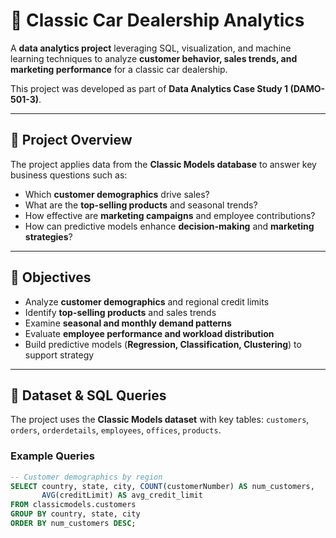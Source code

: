 # 🚗 Classic Car Dealership Analytics  

A **data analytics project** leveraging SQL, visualization, and machine learning techniques to analyze **customer behavior, sales trends, and marketing performance** for a classic car dealership.  

This project was developed as part of **Data Analytics Case Study 1 (DAMO-501-3)**.  

---

## 📌 Project Overview  
The project applies data from the **Classic Models database** to answer key business questions such as:  
- Which **customer demographics** drive sales?  
- What are the **top-selling products** and seasonal trends?  
- How effective are **marketing campaigns** and employee contributions?  
- How can predictive models enhance **decision-making** and **marketing strategies**?  

---

## 🎯 Objectives  
- Analyze **customer demographics** and regional credit limits  
- Identify **top-selling products** and sales trends  
- Examine **seasonal and monthly demand patterns**  
- Evaluate **employee performance and workload distribution**  
- Build predictive models (**Regression, Classification, Clustering**) to support strategy  

---

## 📂 Dataset & SQL Queries  

The project uses the **Classic Models dataset** with key tables: `customers`, `orders`, `orderdetails`, `employees`, `offices`, `products`.  

### Example Queries  

```sql
-- Customer demographics by region
SELECT country, state, city, COUNT(customerNumber) AS num_customers,
       AVG(creditLimit) AS avg_credit_limit
FROM classicmodels.customers
GROUP BY country, state, city
ORDER BY num_customers DESC;
